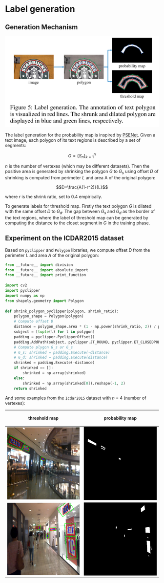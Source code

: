 

# Label generation

## Generation Mechanism

<p align="center">
    <img src="/images/label_generation.png">
</p>

The label generation for the probability map is inspired by [PSENet](https://arxiv.org/abs/1903.12473). Given a text image, each polygon of its text regions is described by a set of segments:

$$G=\lbrace S_n \rbrace_{k=1}^n$$

$n$ is the number of vertexes (which may be different datasets). Then the positive area is generated by shrinking the polygon $G$ to $G_s$ using offset $D$ of shrinking is computed from perimeter $L$ and area A of the original polygon:

$$D=\frac{A(1-r^2)}{L}$$

where $r$ is the shrink ratio, set to 0.4 empirically.

To generate labels for threshold map. Firstly the text polygon $G$ is dilated with the same offset $D$ to $G_d$. The gap between $G_s$ and $G_d$ as the border of the text regions, where the label of threshold map can be generated by computing the distance to the closet segment in $G$ in the training phase.


## Experiment on the ICDAR2015 dataset

Based on `pyclipper` and `Polygon` libraries, we compute offset $D$ from the perimeter $L$ and area $A$ of the original polygon:

```python
from __future__ import division
from __future__ import absolute_import
from __future__ import print_function

import cv2
import pyclipper
import numpy as np
from shapely.geometry import Polygon

def shrink_polygon_pyclipper(polygon, shrink_ratio):
    polygon_shape = Polygon(polygon)
    # Compute offset D
    distance = polygon_shape.area * (1 - np.power(shrink_ratio, 2)) / polygon_shape.length
    subject = [tuple(l) for l in polygon]
    padding = pyclipper.PyclipperOffset()
    padding.AddPath(subject, pyclipper.JT_ROUND, pyclipper.ET_CLOSEDPOLYGON)
    # Compute plygon G_s or G_s
    # G_s: shrinked = padding.Execute(-distance)
    # G_d: shrinked = padding.Execute(distance)
    shrinked = padding.Execute(-distance)
    if shrinked == []:
        shrinked = np.array(shrinked)
    else:
        shrinked = np.array(shrinked[0]).reshape(-1, 2)
    return shrinked
```

And some examples from the `Icdar2015` dataset with $n$ = 4 (number of vertexes):

| <p align=center>threshold map</p>| <p align='center'>probability map</p> | 
|--|--|
| <img src="../../images/shrink_map_21.png" width=320> | <img src="../../images/21_gt.png" width=320> |
| <img src="../../images/shrink_map_27.png" width=320> | <img src="../../images/27_gt.png" width=320> |

